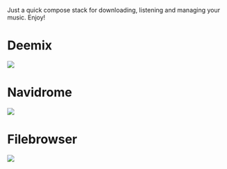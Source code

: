 Just a quick compose stack for downloading, listening and managing your music. Enjoy!

# Deemix
![](https://i.imgur.com/Urx5sbm.png)

# Navidrome
![](https://i.imgur.com/wzG7xjG.png)

# Filebrowser
![](https://i.imgur.com/zlKzpHJ.png)
